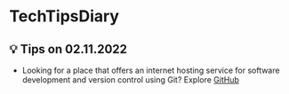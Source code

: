 # TechTipsDiary

## 💡 Tips on 02.11.2022

- Looking for a place that offers an internet hosting service for software development and version control using Git? Explore [GitHub](https://github.com)
